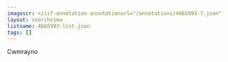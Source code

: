 ```yaml
---
imagescr: <iiif-annotation annotationurl="/annotations/4665993-7.json" styling="image_only:true"></iiif-annotation>
layout: searchview
listname: 4665993-list.json
tags: []
---
```

Cwmrayno